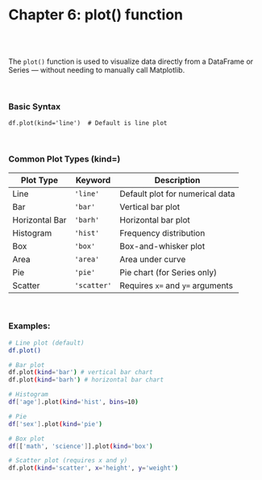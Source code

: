 #
# Chapter 6: plot() function

<br>
<br>

The `plot()` function is used to visualize data directly from a DataFrame or Series — without needing to manually call Matplotlib.

<br>

### Basic Syntax
```
df.plot(kind='line')  # Default is line plot
```

<br>

### Common Plot Types (kind=)
| Plot Type      | Keyword     | Description                      |
| -------------- | ----------- | -------------------------------- |
| Line           | `'line'`    | Default plot for numerical data  |
| Bar            | `'bar'`     | Vertical bar plot                |
| Horizontal Bar | `'barh'`    | Horizontal bar plot              |
| Histogram      | `'hist'`    | Frequency distribution           |
| Box            | `'box'`     | Box-and-whisker plot             |
| Area           | `'area'`    | Area under curve                 |
| Pie            | `'pie'`     | Pie chart (for Series only)      |
| Scatter        | `'scatter'` | Requires `x=` and `y=` arguments |


<br>

### Examples:
```bash
# Line plot (default)
df.plot()

# Bar plot
df.plot(kind='bar') # vertical bar chart
df.plot(kind='barh') # horizontal bar chart

# Histogram
df['age'].plot(kind='hist', bins=10)

# Pie
df['sex'].plot(kind='pie') 

# Box plot
df[['math', 'science']].plot(kind='box')

# Scatter plot (requires x and y)
df.plot(kind='scatter', x='height', y='weight')
```
